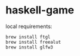 # haskell-game

local requirements:

```
brew install ftgl
brew install freealut
brew install glfw3
```
